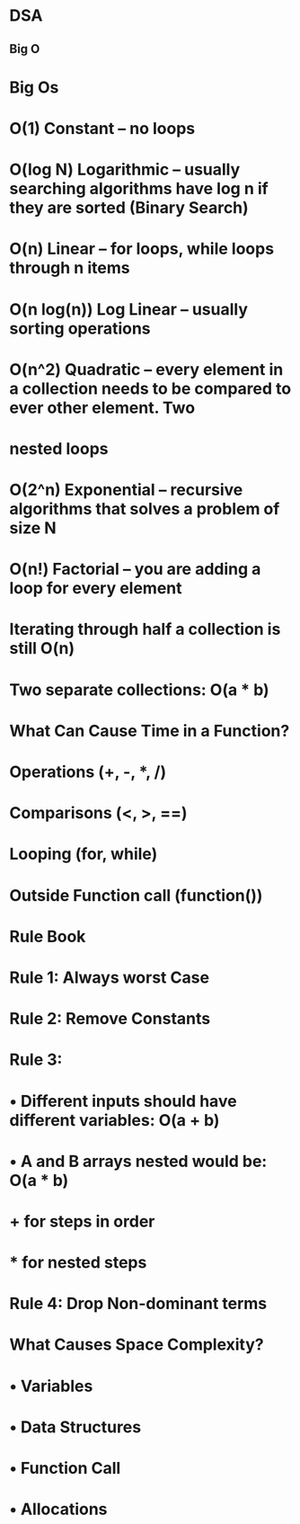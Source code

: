 # DSA
## Big O


# Big Os
# O(1) Constant – no loops
# O(log N) Logarithmic – usually searching algorithms have log n if they are sorted (Binary Search)
# O(n) Linear – for loops, while loops through n items
# O(n log(n)) Log Linear – usually sorting operations
# O(n^2) Quadratic – every element in a collection needs to be compared to ever other element. Two
# nested loops
# O(2^n) Exponential – recursive algorithms that solves a problem of size N
# O(n!) Factorial – you are adding a loop for every element
# Iterating through half a collection is still O(n)
# Two separate collections: O(a * b)
# What Can Cause Time in a Function?
# Operations (+, -, *, /)
# Comparisons (<, >, ==)
# Looping (for, while)
# Outside Function call (function())
# Rule Book
# Rule 1: Always worst Case
# Rule 2: Remove Constants
# Rule 3:
# • Different inputs should have different variables: O(a + b)
# • A and B arrays nested would be: O(a * b)
# + for steps in order
# * for nested steps
# Rule 4: Drop Non-dominant terms
# What Causes Space Complexity?
# • Variables
# • Data Structures
# • Function Call
# • Allocations
